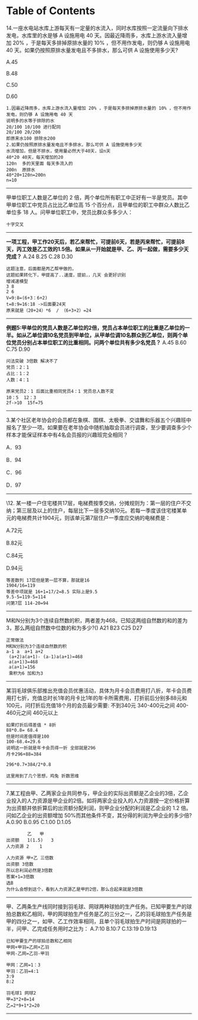 # Table of Contents



14.一座水电站水库上游每天有一定量的水流入，同时水库按照一定流量向下排水发电，水库里的水是够 A 设施用电 40 天。因最近降雨多，水库上游水流入量增加 20% ，于是每天多排掉原排水量的 10% ，但不用作发电，则仍够 A 设施用电 40 天。如果仍按照原排水量发电且不多排水，那么可供 A 设施使用多少天?

A.45

B.48

C.50

D.60

```
1.因最近降雨多，水库上游水流入量增加 20% ，于是每天多排掉原排水量的 10% ，但不用作发电，则仍够 A 设施用电 40 天
说明多的水等于排除的水
20/100 10/100 进行配同
20/100 20/200
即原来水100 排除水200
2.如果仍按照原排水量发电且不多排水，那么可供 A 设施使用多少天
水流增加，但是不排水，使用量必然大于40天，设n天
40*20 40天，每天增加的20
120n  多的天里面 每天多流入的
200n  原排水
40*20+120n=200n
n=10
```

-----

甲单位职工人数是乙单位的 2 倍，两个单位所有职工中正好有一半是党员。其中甲单位职工中党员占比比乙单位高 15 个百分点，且甲单位的职工中群众人数比乙单位多 18 人。问甲单位职工中，党员比群众多多少人：

```
十字交叉

```

--------------

 **一项工程，甲工作20天后，若乙来帮忙，可提前6天，若是丙来帮忙，可提前8天，丙工效是乙工效的1.5倍。如果从一开始就是甲、乙、丙一起做，需要多少天完成？**
 A.24
B.25
C.28
D.30 

```
这题注意，后面都是丙乙帮甲做的，
这题如果转化下，甲提高了..速度，提前，，几天 会更好识别
增减速模型
3 8
2 6
V=9:8=(6+3：6+2)
t=8:9=16:18 ->后面要24天
原来就是（20+24）*6  / （6+3+2）=24
```

----

**例题5:甲单位的党员人数是乙单位的2倍，党员占本单位职工的比重是乙单位的一半。如从乙单位调10名党员到甲单位，从甲单位调10名群众到乙单位，则两个单位党员分别占本单位职工的比重相同。问两个单位共有多少名党员？**
A.45 
B.60 
C.75 
D.90

```
问法突破 3倍数 解决不了
党员：2：1
占比：1：2
人数：4：1

原来党员2：1 后面比重相同党员4：1 党员总人数不变
10：5  12：3
2f->10  15f=75
```

-----

3.某个社区老年协会的会员都在象棋、围棋、太极拳、交谊舞和乐器五个兴趣班中报名了至少一项。如果要在老年协会中随机抽取会员进行调查，至少要调查多少个样本才能保证样本中有4名会员报的兴趣班完全相同？

A．93　　

B．94　　

C．96　　

D．97



-----

\12. 某一楼一户住宅楼共17层，电梯费按季交纳，分摊规则为：第一层的住户不交纳；第三层及以上的住户，每层比下一层多交纳10元。若每一季度该住宅楼某单元的电梯费共计1904元，则该单元第7层住户一季度应交纳的电梯费是： 

A.72元

B.82元

C.84元

D.94元

```
等差数列 17层但是第一层不算，那就是16
1904/16=119
等差中项就是 16+1=17/2=8.5 实际上是9.5
9.5-5=119-5=114
问第7层 114-20=94
```



----

M和N分别为3个连续自然数的积，两者差为468。已知这两组自然数的和的差为3，那么两组自然数中位数的和为多少?()
A21
B23
C25
D27

```
正常做法
M和N分别为3个连续自然数的积
a-1 a  a+1 a+2
 (a+2)a(a+1)- (a-1)a(a+1)=468
 a(a+1)3=468
 a(a+1)=156
 乘积为6 加和为3
```

-----

某羽毛球俱乐部推出充值会员优惠活动，具体为月卡会员费用打八折，年卡会员费用打七折，充值总时长1年的月卡比1年的年卡所需费用，打折前后分别多88元和100元，问打折后充值18个月的会员最少需要:
不到340元
340-400元之间
400-460元之间
460元以上

```
如果打折后得差值 * 8折 
88*0.8= 68.4
但是时间差值得是100 
100-68.4=29.6
说明这一折就是年卡会员得一折 全部就是296
月卡296+88=384

296*0.7+384/2*0.8

这里用到了几个思想，鸡兔 折数思维
```

----

7.某工程由甲、乙两家企业共同参与，甲企业的实际出资额是乙企业的3倍，乙企业投入的人力资源是甲企业的2倍。如将两家企业投入的人力资源按一定价格折算为出资额并依折算后的出资额分配利润，则甲企业分配的利润是乙企业的 1.2 倍。问如乙企业的出资额增加 50%而其他条件不变，其分得的利润为甲企业的多少倍?
A.0.90
B.0.95
C.1.00
D.1.05

```
        乙   甲
出资额   1(1.5)   3
人力资源 2    1

人力资源 甲+乙 三倍数
出资额 3倍数
所以总利润必然是3倍数
答案+1=3倍数 
选B
为什么会想到这个，看到人力资源乙是甲的2倍，那么合起来就是3倍数
```

-----

甲、乙两条生产线同时接到羽毛球、网球两种球拍的生产任务。已知甲要生产的球拍总数和乙相同，甲的网球拍生产任务是乙的三分之一，乙的羽毛球拍生产任务是甲的四分之一，如甲、乙工作效率相同，且单个羽毛球拍生产时间是网球拍的一半，问甲、乙完成任务用时之比为： A.7:10 B.10:7 C.13:19 D.19:13

```
已知甲要生产的球拍总数和乙相同
甲网+甲羽=乙网+乙羽
甲网-乙网=乙羽-甲羽

甲网：乙网=1：3
甲羽：乙羽=4:1
3:9
8:2

羽毛球1 网球2 
甲=3*2+8=14
乙=2*9+1*2=20

```

----

